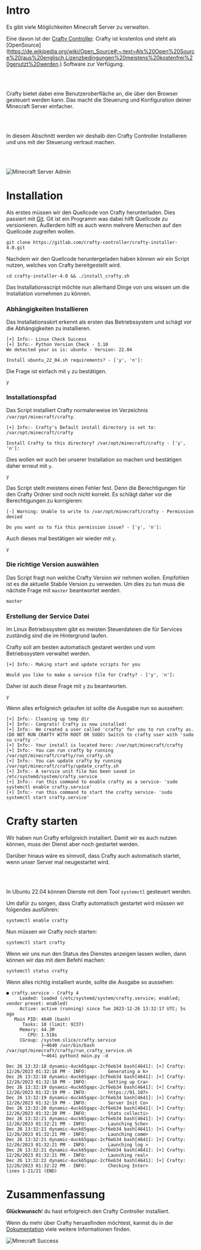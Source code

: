 # Intro

Es gibt viele Möglichkeiten Minecraft Server zu verwalten.

Eine davon ist der [Crafty Controller](https://craftycontrol.com/). Crafty ist kostenlos und steht als [OpenSource](https://de.wikipedia.org/wiki/Open_Source#:~:text=Als%20Open%20Source%20(aus%20englisch,Lizenzbedingungen%20meistens%20kostenfrei%20genutzt%20werden.) Software zur Verfügung.

<br></br>

Crafty bietet dabei eine Benutzeroberfläche an, die über den Browser gesteuert werden kann. Das macht die Steuerung und Konfiguration deiner Minecraft Server einfacher.

<br></br>

In diesem Abschnitt werden wir deshalb den Crafty Controller Installieren und uns mit der Steuerung vertraut machen.

<br></br>

![Minecraft Server Admin](https://chaos-craft.io/image.png)

# Installation
Als erstes müssen wir den Quellcode von Crafty herunterladen. Dies passiert mit [Git](https://git-scm.com/). Git ist ein Programm was dabei hilft Quellcode zu versionieren. Außerdem hilft es auch wenn mehrere Menschen auf den Quellcode zugreifen wollen.

<p></p>

```ctr:minecraft
git clone https://gitlab.com/crafty-controller/crafty-installer-4.0.git
```

Nachdem wir den Quellcode heruntergeladen haben können wir ein Script nutzen, welches von Crafty bereitgestellt wird.

```ctr:minecraft
cd crafty-installer-4.0 && ./install_crafty.sh
```

Das Installationsscript möchte nun allerhand Dinge von uns wissen um die Installation vornehmen zu können.<p></p>


### Abhängigkeiten Installieren
Das Installationsskirt erkennt als ersten das Betriebssystem und schägt vor die Abhängigkeiten zu installieren.

```
[+] Info:- Linux Check Success
[+] Info:- Python Version Check - 3.10
We detected your os is: ubuntu - Version: 22.04

Install ubuntu_22_04.sh requirements? - ['y', 'n']:
```

Die Frage ist einfach mit `y` zu bestätigen.

```ctr:minecraft:1
y
```

### Installationspfad
Das Script installiert Crafty normalerweise im Verzeichnis `/var/opt/minecraft/crafty`.

```
[+] Info:- Crafty's Default install directory is set to: /var/opt/minecraft/crafty

Install Crafty to this directory? /var/opt/minecraft/crafty - ['y', 'n']:
```


Dies wollen wir auch bei unserer Installation so machen und bestätigen daher erneut mit `y`.

```ctr:minecraft:1
y
```

Das Script stellt meistens einen Fehler fest. Denn die Berechtigungen für den Crafty Ordner sind noch nicht korrekt. Es schlägt daher vor die Berechtigungen zu korrigieren:

```
[-] Warning: Unable to write to /var/opt/minecraft/crafty - Permission denied

Do you want us to fix this permission issue? - ['y', 'n']:
```

Auch dieses mal bestätigen wir wieder mit `y`.

```ctr:minecraft:1
y
```

### Die richtige Version auswählen
Das Script fragt nun welche Crafty Version wir nehmen wollen. Empfohlen ist es die aktuelle Stabile Version zu verweden. Um dies zu tun muss die nächste Frage mit `master` beantwortet werden.

```ctr:minecraft:1
master
```

### Erstellung der Service Datei
Im Linux Betriebssystem gibt es meisten Steuerdateien die für Services zuständig sind die im Hintergrund laufen.

<p></p>

Crafty soll am besten automatisch gestaret werden und vom Betriebssystem verwaltet werden.

```
[+] Info:- Making start and update scripts for you

Would you like to make a service file for Crafty? - ['y', 'n']:
```

Daher ist auch diese Frage mit `y` zu beantworten.

```ctr:minecraft:1
y
```

Wenn alles erfolgreich gelaufen ist sollte die Ausgabe nun so aussehen:

```
[+] Info:- Cleaning up temp dir
[+] Info:- Congrats! Crafty is now installed!
[+] Info:- We created a user called 'crafty' for you to run crafty as. (DO NOT RUN CRAFTY WITH ROOT OR SUDO) Switch to crafty user with 'sudo su crafty -'
[+] Info:- Your install is located here: /var/opt/minecraft/crafty
[+] Info:- You can run crafty by running /var/opt/minecraft/crafty/run_crafty.sh
[+] Info:- You can update crafty by running /var/opt/minecraft/crafty/update_crafty.sh
[+] Info:- A service unit file has been saved in /etc/systemd/system/crafty.service
[+] Info:- run this command to enable crafty as a service- 'sudo systemctl enable crafty.service'
[+] Info:- run this command to start the crafty service- 'sudo systemctl start crafty.service'
```
# Crafty starten

Wir haben nun Crafty erfolgreich installiert. Damit wir es auch nutzen können, muss der Dienst aber noch gestartet werden.
<p></p>
Darüber hinaus wäre es sinnvoll, dass Crafty auch automatisch startet, wenn unser Server mal neugestartet wird.

<br></br>

In Ubuntu 22.04 können Dienste mit dem Tool `systemctl` gesteuert werden.

Um dafür zu sorgen, dass Crafty automatisch gestartet wird müssen wir folgendes ausführen:

```ctr:minecraft
systemctl enable crafty
```


Nun müssen wir Crafty noch starten:

```ctr:minecraft
systemctl start crafty
```


Wenn wir uns nun den Status des Dienstes anzeigen lassen wollen, dann können wir das mit dem Befehl machen:

```ctr:minecraft
systemctl status crafty
```


Wenn alles richtig installiert wurde, sollte die Ausgabe so aussehen:

```
● crafty.service - Crafty 4
     Loaded: loaded (/etc/systemd/system/crafty.service; enabled; vendor preset: enabled)
     Active: active (running) since Tue 2023-12-26 13:32:17 UTC; 5s ago
   Main PID: 4640 (bash)
      Tasks: 10 (limit: 9237)
     Memory: 44.3M
        CPU: 1.518s
     CGroup: /system.slice/crafty.service
             ├─4640 /usr/bin/bash /var/opt/minecraft/crafty/run_crafty_service.sh
             └─4641 python3 main.py -d

Dec 26 13:32:18 dynamic-4uck65gapc-2cf6eb34 bash[4641]: [+] Crafty: 12/26/2023 01:32:18 PM - INFO:        Generating a k>
Dec 26 13:32:18 dynamic-4uck65gapc-2cf6eb34 bash[4641]: [+] Crafty: 12/26/2023 01:32:18 PM - INFO:        Setting up Cra>
Dec 26 13:32:19 dynamic-4uck65gapc-2cf6eb34 bash[4641]: [+] Crafty: 12/26/2023 01:32:19 PM - INFO:        https://91.107>
Dec 26 13:32:19 dynamic-4uck65gapc-2cf6eb34 bash[4641]: [+] Crafty: 12/26/2023 01:32:19 PM - INFO:        Server Init Co>
Dec 26 13:32:20 dynamic-4uck65gapc-2cf6eb34 bash[4641]: [+] Crafty: 12/26/2023 01:32:20 PM - INFO:        Stats collecti>
Dec 26 13:32:21 dynamic-4uck65gapc-2cf6eb34 bash[4641]: [+] Crafty: 12/26/2023 01:32:21 PM - INFO:        Launching Sche>
Dec 26 13:32:21 dynamic-4uck65gapc-2cf6eb34 bash[4641]: [+] Crafty: 12/26/2023 01:32:21 PM - INFO:        Launching comm>
Dec 26 13:32:21 dynamic-4uck65gapc-2cf6eb34 bash[4641]: [+] Crafty: 12/26/2023 01:32:21 PM - INFO:        Launching log >
Dec 26 13:32:21 dynamic-4uck65gapc-2cf6eb34 bash[4641]: [+] Crafty: 12/26/2023 01:32:21 PM - INFO:        Launching real>
Dec 26 13:32:22 dynamic-4uck65gapc-2cf6eb34 bash[4641]: [+] Crafty: 12/26/2023 01:32:22 PM - INFO:        Checking Inter>
lines 1-21/21 (END)
```

# Zusammenfassung

**Glückwunsch**! du hast erfolgreich den Crafty Controller installiert.

<p></p>

Wenn du mehr über Crafty heruasfinden möchtest, kannst du in der [Dokumentation](https://docs.craftycontrol.com/pages/user-guide/user-role-config/) viele weitere Informationen finden.


![Minecraft Success](https://media-cldnry.s-nbcnews.com/image/upload/t_fit-760w,f_auto,q_auto:best/streams/2012/May/120511/364650-minecraft.jpg)
